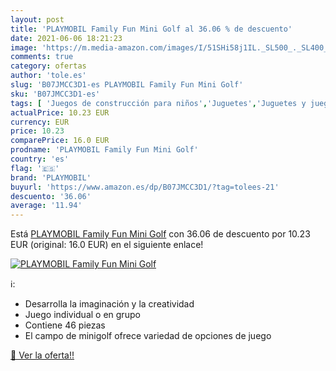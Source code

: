 ```yaml
---
layout: post
title: 'PLAYMOBIL Family Fun Mini Golf al 36.06 % de descuento'
date: 2021-06-06 18:21:23
image: 'https://m.media-amazon.com/images/I/51SHi58j1IL._SL500_._SL400_.jpg'
comments: true
category: ofertas
author: 'tole.es'
slug: 'B07JMCC3D1-es PLAYMOBIL Family Fun Mini Golf'
sku: 'B07JMCC3D1-es'
tags: [ 'Juegos de construcción para niños','Juguetes','Juguetes y juegos','Muñecos y figuras','playmobil', ]
actualPrice: 10.23 EUR
currency: EUR
price: 10.23
comparePrice: 16.0 EUR
prodname: 'PLAYMOBIL Family Fun Mini Golf'
country: 'es'
flag: '🇪🇸'
brand: 'PLAYMOBIL'
buyurl: 'https://www.amazon.es/dp/B07JMCC3D1/?tag=tolees-21'
descuento: '36.06'
average: '11.94'
---
```


Está [PLAYMOBIL Family Fun Mini Golf](https://www.amazon.es/dp/B07JMCC3D1/?tag=tolees-21) con 36.06 de descuento por 10.23 EUR (original: 16.0 EUR) en el siguiente enlace!

[![PLAYMOBIL Family Fun Mini Golf](https://m.media-amazon.com/images/I/51SHi58j1IL._SL500_._SL400_.jpg)](https://www.amazon.es/dp/B07JMCC3D1/?tag=tolees-21)

ℹ️:

- Desarrolla la imaginación y la creatividad
- Juego individual o en grupo
- Contiene 46 piezas
- El campo de minigolf ofrece variedad de opciones de juego

[🛒 Ver la oferta!!](https://www.amazon.es/dp/B07JMCC3D1/?tag=tolees-21)
